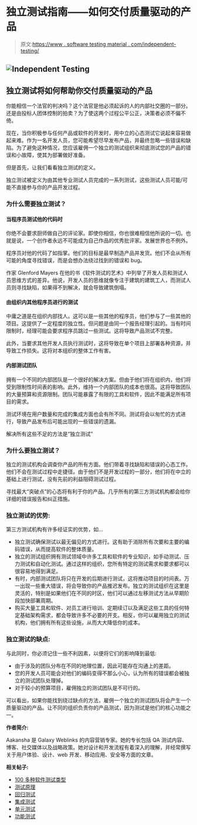 # 独立测试指南——如何交付质量驱动的产品

> 原文:[https://www . software testing material . com/independent-testing/](https://www.softwaretestingmaterial.com/independent-testing/)

## ![Independent Testing](img/eed5b306681166f61dde11232d9153ff.png)

## **独立测试将如何帮助你交付质量驱动的产品**

你能相信一个法官的判决吗？这个法官是他必须起诉的人的内部社交圈的一部分。还是由投标人团体控制的拍卖？为了使这两个过程公平公正，决策者必须不偏不倚。

现在，当你积极参与任何产品或软件的开发时，用中立的心态测试它说起来容易做起来难。作为一名开发人员，您可能希望尽早发布产品，并最终忽略一些错误和缺陷。为了避免这种情况，您应该雇佣一个独立的测试组织来彻底测试您的产品的错误和小故障，使其为部署做好准备。

但是首先，让我们看看独立测试的定义。

独立测试被定义为由其他专业测试人员完成的一系列测试，这些测试人员可能/可能不直接参与你的产品开发过程。

### 为什么需要独立测试？

#### 当程序员测试他的代码时

你绝不会要求厨师做自己的评论家。即使你相信，你也很难相信他所说的一切。也就是说，一个创作者永远不可能成为自己作品的优秀批评家。发展世界也不例外。

程序员对他的代码了如指掌。他们的目标是最早制造产品并发货。他们不会从所有可能的角度寻找错误，而是会想办法绕过找到的错误和 bug。

作家 Glenford Mayers 在他的书《软件测试的艺术》中列举了开发人员和测试人员思维方式的差异。他说，开发人员的思维就像专注于建筑的建筑工人，而测试人员则寻找缺陷，如果得不到解决，就会导致建筑倒塌。

#### **由组织内其他程序员进行的测试**

中庸之道是在组织内部找人。这可以是一些其他的程序员，他们参与了一些其他的项目。这提供了一定程度的独立性。但问题是由同一个报告经理引起的。当有时间限制时，经理可能会要求程序员跳过一些测试。这将导致产品测试不完整。

此外，当要求其他开发人员执行测试时，这将导致在单个项目上部署各种资源，并导致工作损失。这将对本组织的整体工作有害。

#### **内部测试团队**

拥有一个不同的内部团队是一个很好的解决方案。但由于他们将在组织内，他们将受到限制性时间表的影响。此外，维持一个内部团队的成本也很高。这将导致团队的大量预算和资源限制。团队可能暴露了有限的工具和软件，因此不能满足所有项目的需求。

测试环境在用户数量和完成的集成方面也会有所不同。测试将会以匆忙的方式进行，导致产品发布后可能出现的一些错误的遗漏。

解决所有这些不足的方法是“独立测试”

### **为什么要独立测试？**

独立的测试机构会调查你产品的所有方面。他们带着寻找缺陷和错误的心态工作。他们不会在测试过程中走捷径。由于他们不是开发过程的一部分，他们将在中立的基础上进行测试，没有先前的利益阻碍测试过程。

寻找最大“突破点”的心态将有利于你的产品。几乎所有的第三方测试机构都会给你详细的错误报告和纠正措施。

### **独立测试的优势:**

第三方测试机构有许多经证实的优势，如…

*   独立测试确保测试以最无偏见的方式进行。这有助于消除所有次要和主要的编码错误，从而提高软件的整体质量。
*   独立的测试组织拥有测试领域中许多工具和软件的专业知识，如手动测试、压力测试和自动化测试。通过这样的组织，您所有特定的测试需求和要求都可以很容易地得到满足。
*   有时，内部测试团队将只在开发的后期进行测试，这将推动项目的时间表。万一出现一些重大错误，将会导致你的产品推迟发布。独立的测试组织在这里是灵活的，特别是如果他们在不同的时区，他们可以通过左移测试方法从早期阶段加快部署周期。
*   购买大量工具和软件、对员工进行培训、定期续订以及满足这些工具的任何特定基础架构需求，都会导致许多不必要的开支。相反，你可以雇用独立的测试机构，他们拥有所有这些设施，从而大大降低你的成本。

### **独立测试的缺点:**

与此同时，你必须记住一些不利因素，以便将它们的影响降到最低:

*   由于涉及的团队分布在不同的地理位置，因此可能存在沟通上的差距。
*   您的开发人员可能会对他们的编码变得不那么小心，认为所有的错误都会被独立的测试团队处理掉。
*   对于较小的预算项目，雇佣独立的测试团队是不可行的。

可以看出，如果你能找到绕过缺点的方法，雇佣一个独立的测试团队将会产生一个质量驱动的产品。让不同的组织负责你的产品测试，因为测试是他们的核心功能之一。

**作者简介:**

Aakansha 是 Galaxy Weblinks 的内容营销专家。她的专长包括 QA 测试内容、博客、社交媒体以及战略政策。她对设计和开发流程有着深入的理解，并经常撰写关于用户体验、设计、web 开发、移动应用、安全等方面的文章。

**相关帖子:**

*   [100 多种软件测试类型](https://www.softwaretestingmaterial.com/types-of-software-testing/)
*   [测试原理](https://www.softwaretestingmaterial.com/principles-of-software-testing-2/)
*   [回归测试](https://www.softwaretestingmaterial.com/regression-testing/)
*   [集成测试](https://www.softwaretestingmaterial.com/integration-testing/)
*   [单元测试](https://www.softwaretestingmaterial.com/unit-testing/)
*   [功能测试](https://www.softwaretestingmaterial.com/functional-testing/)